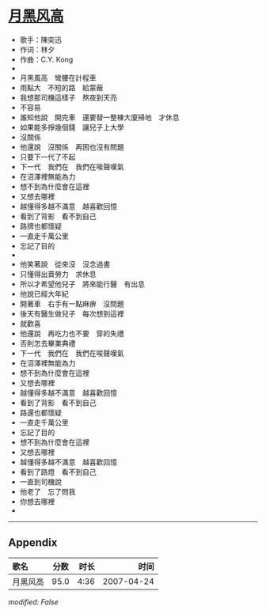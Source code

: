 # [月黑风高](https://music.163.com/song?id=65535)

* 歌手：陳奕迅
* 作词：林夕
* 作曲：C.Y. Kong
* 
* 月黑風高　彎腰在計程車
* 雨點大　不短的路　給蒙蔽
* 我想那司機這樣子　熬夜到天亮
* 不容易
* 誰知他說　開完車　還要替一整棟大廈掃地　才休息
* 如果能多掙幾個錢　讓兒子上大學
* 沒關係
* 他還說　沒關係　再困也沒有問題
* 只要下一代了不起
* 下一代　我們在　我們在唉聲嘆氣
* 在沼澤裡無能為力
* 想不到為什麼會在這裡
* 又想去哪裡
* 越懂得多越不滿意　越喜歡回憶
* 看到了背影　看不到自己
* 路牌也都懷疑
* 一直走千萬公里
* 忘記了目的
* 
* 他笑著說　從來沒　沒念過書
* 只懂得出賣勞力　求休息
* 所以才希望他兒子　將來能行醫　有出息
* 他說已經大年紀
* 開著車　右手有一點麻痹　沒問題
* 後天有醫生做兒子　每次想到這裡
* 就歡喜
* 他還說　再吃力也不要　穿的失禮
* 否則怎去畢業典禮
* 下一代　我們在　我們在唉聲嘆氣
* 在沼澤裡無能為力
* 想不到為什麼會在這裡
* 又想去哪裡
* 越懂得多越不滿意　越喜歡回憶
* 看到了背影　看不到自己
* 路還也都懷疑
* 一直走千萬公里
* 忘記了目的
* 想不到為什麼會在這裡
* 又想去哪裡
* 越懂得多越不滿意　越喜歡回憶
* 看到了路燈　看不到自己
* 一直到司機說
* 他老了　忘了問我
* 你想去哪裡
* 


---

## Appendix

|歌名|分数|时长|时间|
|:---|:---:|---:|---:|
|月黑风高|95.0|4:36|2007-04-24

*modified: False*